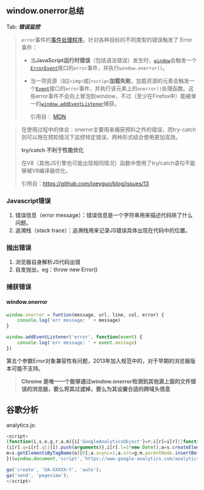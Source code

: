## window.onerror总结

Tab: ***错误监控***  

> `error`事件的[事件处理程序](https://developer.mozilla.org/zh-CN/docs/Web/Guide/Events/Event_handlers)。针对各种目标的不同类型的错误触发了 Error 事件：
>
> - 当**JavaScript运行时错误**（包括语法错误）发生时，[`window`](https://developer.mozilla.org/zh-CN/docs/Web/API/Window)会触发一个[`ErrorEvent`](https://developer.mozilla.org/zh-CN/docs/Web/API/ErrorEvent)接口的`error`事件，并执行`window.onerror()`。
>
> - 当一项资源（如[`<img>`或[`<scrip>`**加载失败**，加载资源的元素会触发一个[`Event`](https://developer.mozilla.org/zh-CN/docs/Web/API/Event)接口的`error`事件，并执行该元素上的`onerror()`处理函数。这些error事件不会向上冒泡到window，不过（至少在Firefox中）能被单一的[`window.addEventListener`](https://developer.mozilla.org/zh-CN/docs/Web/API/Window/addEventListener)捕获。
>
>   引用自： [MDN](https://developer.mozilla.org/zh-CN/docs/Web/API/GlobalEventHandlers/onerror)





> 在使用过程中的体会：onerror主要用来捕获预料之外的错误，而try-catch则可以用在预知情况下监控特定错误，两种形式结合使用更加高效。
>
> **try/catch 不利于性能优化**
>
> 在V8（其他JS引擎也可能出现相同情况）函数中使用了try/catch语句不能够被V8编译器优化。
>
>
>
> 引用自：https://github.com/joeyguo/blog/issues/13



### **Javascript错误**

1. 错误信息（error message）：错误信息是一个字符串用来描述代码除了什么问题。
2. 追溯栈（stack trace）：追溯栈用来记录JS错误具体出现在代码中的位置。

### **抛出错误**

1. 浏览器自身解析JS代码出错
2. 自发抛出，eg：throw new Error()

### **捕获错误**

####  window.onerror

```javascript
window.onerror = funtion(message, url, line, col, error) {
    console.log('err message: ' + message)
}
```

```javascript
window.addEventListener('error', function(event) {
    console.log('err message: ' + event.message)
})
```



第五个参数Error对象兼容性有问题，2013年加入规范中的，对于早期的浏览器版本可能不支持。

> **Chrome 是唯一一个能够通过window.onerror检测到其他源上面的文件错误的浏览器，要么将其过滤掉，要么为其设置合适的跨域头信息**



## 谷歌分析

analytics.js:

```javascript
<script>
(function(i,s,o,g,r,a,m){i['GoogleAnalyticsObject']=r;i[r]=i[r]||function(){
(i[r].q=i[r].q||[]).push(arguments)},i[r].l=1*new Date();a=s.createElement(o),
m=s.getElementsByTagName(o)[0];a.async=1;a.src=g;m.parentNode.insertBefore(a,m)
})(window,document,'script','https://www.google-analytics.com/analytics.js','ga');

ga('create', 'UA-XXXXX-Y', 'auto');
ga('send', 'pageview');
</script>
```

